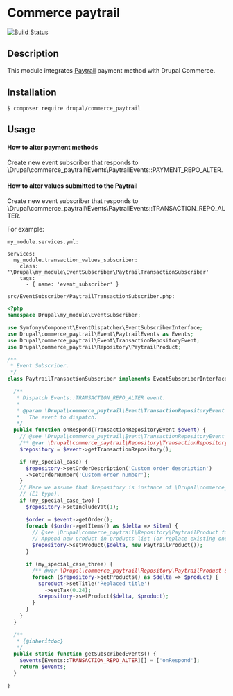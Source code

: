 # Commerce paytrail
[![Build Status](https://travis-ci.org/tuutti/commerce_paytrail.svg?branch=8.x-1.x)](https://travis-ci.org/tuutti/commerce_paytrail)

## Description
This module integrates [Paytrail](https://www.paytrail.com/en) payment method with Drupal Commerce.

## Installation
`$ composer require drupal/commerce_paytrail`

## Usage

#### How to alter payment methods

Create new event subscriber that responds to \Drupal\commerce_paytrail\Events\PaytrailEvents::PAYMENT_REPO_ALTER.

#### How to alter values submitted to the Paytrail

Create new event subscriber that responds to \Drupal\commerce_paytrail\Events\PaytrailEvents::TRANSACTION_REPO_ALTER.

For example:

`my_module.services.yml:`

```
services:
  my_module.transaction_values_subscriber:
    class: '\Drupal\my_module\EventSubscriber\PaytrailTransactionSubscriber'
    tags:
      - { name: 'event_subscriber' }
```
`src/EventSubscriber/PaytrailTransactionSubscriber.php:`
```php
<?php
namespace Drupal\my_module\EventSubscriber;

use Symfony\Component\EventDispatcher\EventSubscriberInterface;
use Drupal\commerce_paytrail\Event\PaytrailEvents as Events;
use Drupal\commerce_paytrail\Event\TransactionRepositoryEvent;
use Drupal\commerce_paytrail\Repository\PaytrailProduct;

/**
 * Event Subscriber.
 */
class PaytrailTransactionSubscriber implements EventSubscriberInterface {

  /**
   * Dispatch Events::TRANSACTION_REPO_ALTER event.
   *
   * @param \Drupal\commerce_paytrail\Event\TransactionRepositoryEvent
   *   The event to dispatch.
   */
  public function onRespond(TransactionRepositoryEvent $event) {
    // @see \Drupal\commerce_paytrail\Ȩvent\TransactionRepositoryEvent for available methods.
    /** @var \Drupal\commerce_paytrail\Repository\TransactionRepository $repository */
    $repository = $event->getTransactionRepository();

    if (my_special_case) {
      $repository->setOrderDescription('Custom order description')
      ->setOrderNumber('Custom order number');
    }
    // Here we assume that $repository is instance of \Drupal\commerce_paytrail\Repository\E1TransactionRepository
    // (E1 type).
    if (my_special_case_two) {
      $repository->setIncludeVat(1);

      $order = $event->getOrder();
      foreach ($order->getItems() as $delta => $item) {
        // @see \Drupal\commerce_paytrail\Repository\PaytrailProduct for available methods.
        // Append new product in products list (or replace existing one with given delta).
        $repository->setProduct($delta, new PaytrailProduct());
      }

      if (my_special_case_three) {
        /** @var \Drupal\commerce_paytrail\Repository\PaytrailProduct $product */
        foreach ($repository->getProducts() as $delta => $product) {
          $product->setTitle('Replaced title')
            ->setTax(0.24);
          $repository->setProduct($delta, $product);
        }
      }
    }
  }

  /**
   * {@inheritdoc}
   */
  public static function getSubscribedEvents() {
    $events[Events::TRANSACTION_REPO_ALTER][] = ['onRespond'];
    return $events;
  }

}
```
